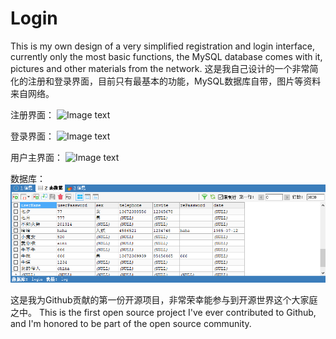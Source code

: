 # Login
This is my own design of a very simplified registration and login interface, currently only the most basic functions, the MySQL database comes with it, pictures and other materials from the network.
这是我自己设计的一个非常简化的注册和登录界面，目前只有最基本的功能，MySQL数据库自带，图片等资料来自网络。

注册界面：
![Image text](https://cdn.retiehe.com/5dd75832b47b3adfd957ceeee2d222ae/png/%E6%B3%A8%E5%86%8C.png)


登录界面：
![Image text](https://cdn.retiehe.com/09bbc3b628260a3ff80cbc4a16aac7c2/png/%E7%99%BB%E5%BD%95.jpg)

用户主界面：
![Image text](https://cdn.retiehe.com/12ff7d29afbafc4bcb109c1335ce6d7e/png/%E7%95%8C%E9%9D%A2.png)

数据库：
![Image text](https://github.com/CarlTuring/Login-Csharp-realize/blob/main/img/%E6%95%B0%E6%8D%AE%E5%BA%93.png?raw=true)

这是我为Github贡献的第一份开源项目，非常荣幸能参与到开源世界这个大家庭之中。
This is the first open source project I've ever contributed to Github, and I'm honored to be part of the open source community.
